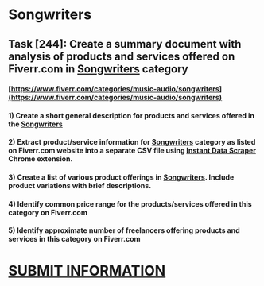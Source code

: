 # Songwriters
## Task [244]: Create a summary document with analysis of products and services offered on Fiverr.com in [Songwriters](https://www.fiverr.com/categories/music-audio/songwriters) category
#### [https://www.fiverr.com/categories/music-audio/songwriters](https://www.fiverr.com/categories/music-audio/songwriters)
#### 1) Create a short general description for products and services offered in the [Songwriters](https://www.fiverr.com/categories/music-audio/songwriters)
#### 2) Extract product/service information for [Songwriters](https://www.fiverr.com/categories/music-audio/songwriters) category as listed on Fiverr.com website into a separate CSV file using [Instant Data Scraper](https://chrome.google.com/webstore/detail/instant-data-scraper/ofaokhiedipichpaobibbnahnkdoiiah) Chrome extension.
#### 3) Create a list of various product offerings in [Songwriters](https://www.fiverr.com/categories/music-audio/songwriters). Include product variations with brief descriptions.
#### 4) Identify common price range for the products/services offered in this category on Fiverr.com
#### 5) Identify approximate number of freelancers offering products and services in this category on Fiverr.com

# [SUBMIT INFORMATION](https://forms.office.com/r/8AEKjkLxKG)
